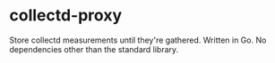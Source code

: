 # collectd-proxy

Store collectd measurements until they're gathered.
Written in Go. No dependencies other than the standard library.
